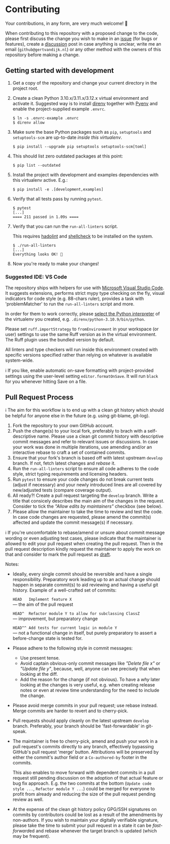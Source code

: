 <!--
SPDX-FileCopyrightText: 2023 Gert van Dijk <github@gertvandijk.nl>

SPDX-License-Identifier: CC0-1.0
-->

# Contributing

Your contributions, in any form, are very much welcome! 🙏

When contributing to this repository with a proposed change to the code, please first
discuss the change you wish to make in an [issue][github-new-issue] (for bugs or
features), create a [discussion][github-new-discussion] post in case anything is
unclear, write me an email (`github@gertvandijk.nl`) or any other method with
the owners of this repository before making a change.

## Getting started with development

1. Get a copy of the repository and change your current directory in the project root.

1. Create a clean Python 3.10.x/3.11.x/3.12.x virtual environment and activate it.
   Suggested way is to install [direnv][direnv-home] together with [Pyenv][pyenv-github]
   and enable the project-supplied example `.envrc`.

   ```console
   $ ln -s .envrc-example .envrc
   $ direnv allow
   ```

1. Make sure the base Python packages such as `pip`, `setuptools` and `setuptools-scm`
   are up-to-date *inside this virtualenv*.

   ```console
   $ pip install --upgrade pip setuptools setuptools-scm[toml]
   ```

1. This should list zero outdated packages at this point:

   ```console
   $ pip list --outdated
   ```

1. Install the project with development and examples dependencies with this virtualenv
   active.
   E.g.:

    ```console
    $ pip install -e .[development,examples]
    ```

1. Verify that all tests pass by running `pytest`.

    ```console
    $ pytest
    [...]
    ==== 211 passed in 1.09s ====
    ```

1. Verify that you can run the `run-all-linters` script.

   This requires [hadolint][hadolint-github] and [shellcheck][shellcheck-home] to be
   installed on the system.

    ```console
    $ ./run-all-linters
    [...]
    Everything looks OK! 🎉
    ```

1. Now you're ready to make your changes!

### Suggested IDE: VS Code

The repository ships with helpers for use with
[Microsoft Visual Studio Code][ms-vscode-home].
It suggests extensions, performs strict mypy type checking on the fly, visual indicators
for code style (e.g. 88-chars ruler), provides a task with 'problemMatcher' to run the
`run-all-linters` script and more.

In order for them to work correctly, please
[select the Python interpreter][ms-vscode-select-python] of the virtualenv you created,
e.g. `.direnv/python-3.10.9/bin/python`.

Please set `ruff.importStrategy` to `fromEnvironment` in your workspace (or user)
settings to use the same Ruff version as in the virtual environment.
The Ruff plugin uses the bundled version by default.

All linters and type checkers will run inside this environment created with
specific versions specified rather than relying on whatever is available system-wide.

ℹ️ If you like, enable automatic on-save formatting with project-provided settings using
the user-level setting `editor.formatOnSave`.
It will run `black` for you whenever hitting Save on a file.

## Pull Request Process

ℹ️ The aim for this workflow is to end up with a clean git history which should be
helpful for anyone else in the future (e.g. using git-blame, git-log).

1. Fork the repository to your own GitHub account.
1. Push the change(s) to your local fork, preferably to brach with a self-descriptive
   name.
   Please use a clean git commit history with descriptive commit messages and refer to
   relevant issues or discussions.
   In case your work was done in multiple iterations, use amending and/or an interactive
   rebase to craft a set of contained commits.
1. Ensure that your fork's branch is based off with latest upstream `develop` branch.
   If not, fetch latest changes and *rebase* it.
1. Run the `run-all-linters` script to ensure all code adheres to the code style, strict
   typing requirements and licensing headers.
1. Run `pytest` to ensure your code changes do not break current tests (adjust if
   necessary) and your newly introduced lines are all covered by new/adjusted tests
   (compare coverage output).
1. All ready?!
   Create a pull request targeting the `develop` branch.
   Write a title that consicely describes the main aim of the changes in the request.
   Consider to tick the *"Allow edits by maintainers"* checkbox (see below).
1. Please allow the maintainer to take the time to review and test the code.
   In case code changes are requested, please amend the commit(s) affected and update
   the commit message(s) if necessary.

ℹ️ If you're uncomfortable to rebase/amend or unsure about commit message wording or even
adjusting test cases, please indicate that the maintainer is allowed to edit your pull
request when creating the pull request.
Then in the pull request description kindly request the maintainer to apply the work on
that and consider to mark the pull request as [draft][github-draft-pr-howto].

Notes:

- Ideally, every single commit should be reversible and have a single responsibility.
  Preparatory work leading up to an actual change should happen in separate commit(s) to
  aid reviewing and having a useful git history.
  Example of a well-crafted set of commits:

  `HEAD   Implement feature X`<br/>
  — the aim of the pull request

  `HEAD^  Refactor module Y to allow for subclassing ClassZ`<br/>
  — improvement, but preparatory change

  `HEAD^^ Add tests for current logic in module Y`<br/>
  — not a functional change in itself, but purely preparatory to assert a before-change
  state is tested for.

- Please adhere to the following style in commit messages:

  - Use present tense.
  - Avoid captain obvious-only commit messages like *"Delete file x"* or
    *"Update file y"*, because, well, anyone can see precisely that when looking at the
    diff.
  - Add the reason for the change (if not obvious).
    To have a *why* later looking at the changes is very useful, e.g. when creating
    release notes or even at review time understanding for the need to include the
    change.

- Please avoid merge commits in your pull request; use rebase instead.
  Merge commits are harder to revert and to cherry-pick.
- Pull requests should apply cleanly on the latest upstream `develop` branch.
  Preferably, your branch should be 'fast-forwardable' in git-speak.
- The maintainer is free to cherry-pick, amend and push your work in a pull request's
  commits directly to any branch, effectively bypassing GitHub's pull request 'merge'
  button.
  Attributions will be preserved by either the commit's author field or a
  `Co-authored-by` footer in the commits.

  This also enables to move forward with dependent commits in a pull request still
  pending discussion on the adoption of that actual feature or bug fix approach.
  E.g. the two commits at the bottom (`Update code style ...`, `Refactor module Y ...`)
  could be merged for everyone to profit from already and reducing the size of the pull
  request pending review as well.

- At the expense of the clean git history policy GPG/SSH signatures on commits by
  contributors could be lost as a result of the amendments by non-authors.
  If you wish to maintain your digitally verifiable signature, please take the time to
  submit your pull request in a state it can be *fast-forward*ed and rebase whenever
  the target branch is updated (which may be frequent).

[github-new-issue]: https://github.com/gertvdijk/purepythonmilter/issues/new/choose
[github-new-discussion]: https://github.com/gertvdijk/purepythonmilter/discussions/new
[direnv-home]: https://direnv.net/
[pyenv-github]: https://github.com/pyenv/pyenv
[hadolint-github]: https://github.com/hadolint/hadolint
[shellcheck-home]: https://www.shellcheck.net/
[ms-vscode-home]: https://code.visualstudio.com/
[ms-vscode-select-python]: https://code.visualstudio.com/docs/python/environments#_work-with-python-interpreters
[github-draft-pr-howto]: https://docs.github.com/en/pull-requests/collaborating-with-pull-requests/proposing-changes-to-your-work-with-pull-requests/about-pull-requests#draft-pull-requests
